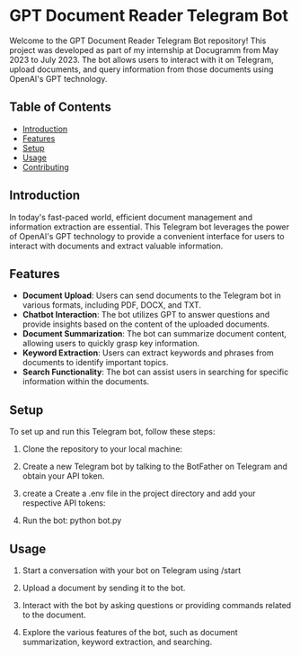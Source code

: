 # GPT Document Reader Telegram Bot

Welcome to the GPT Document Reader Telegram Bot repository! This project was developed as part of my internship at Docugramm from May 2023 to July 2023. The bot allows users to interact with it on Telegram, upload documents, and query information from those documents using OpenAI's GPT technology.

## Table of Contents
- [Introduction](#introduction)
- [Features](#features)
- [Setup](#setup)
- [Usage](#usage)
- [Contributing](#contributing)

## Introduction

In today's fast-paced world, efficient document management and information extraction are essential. This Telegram bot leverages the power of OpenAI's GPT technology to provide a convenient interface for users to interact with documents and extract valuable information.

## Features

- **Document Upload**: Users can send documents to the Telegram bot in various formats, including PDF, DOCX, and TXT.
- **Chatbot Interaction**: The bot utilizes GPT to answer questions and provide insights based on the content of the uploaded documents.
- **Document Summarization**: The bot can summarize document content, allowing users to quickly grasp key information.
- **Keyword Extraction**: Users can extract keywords and phrases from documents to identify important topics.
- **Search Functionality**: The bot can assist users in searching for specific information within the documents.

## Setup

To set up and run this Telegram bot, follow these steps:

1. Clone the repository to your local machine:

2. Create a new Telegram bot by talking to the BotFather on Telegram and obtain your API token.

3. create a Create a .env file in the project directory and add your respective API tokens:
   
5. Run the bot:
   python bot.py


## Usage

1. Start a conversation with your bot on Telegram using /start

2. Upload a document by sending it to the bot.

3. Interact with the bot by asking questions or providing commands related to the document.

4. Explore the various features of the bot, such as document summarization, keyword extraction, and searching.
   
